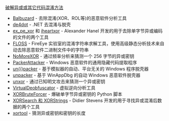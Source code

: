 

[破解异或或其它代码混淆方法](https://github.com/rshipp/awesome-malware-analysis/blob/main/%E6%81%B6%E6%84%8F%E8%BD%AF%E4%BB%B6%E5%88%86%E6%9E%90%E5%A4%A7%E5%90%88%E9%9B%86.md#%E6%96%87%E6%A1%A3%E5%92%8C-Shellcode)

* [Balbuzard](https://bitbucket.org/decalage/balbuzard/wiki/Home) - 去除混淆(XOR、ROL等)的恶意软件分析工具
* [de4dot](https://github.com/0xd4d/de4dot) - .NET 去混淆与脱壳
* [ex_pe_xor](http://hooked-on-mnemonics.blogspot.com/2014/04/expexorpy.html) 和 [iheartxor](http://hooked-on-mnemonics.blogspot.com/p/iheartxor.html) - Alexander Hanel 开发的用于去除单字节异或编码的文件的两个工具
* [FLOSS](https://github.com/fireeye/flare-floss) - FireEye 实验室的混淆字符串求解工具，使用高级静态分析技术来自动去除恶意软件二进制文件中的字符串
* [NoMoreXOR](https://github.com/hiddenillusion/NoMoreXOR) - 通过频率分析来猜测一个 256 字节的异或密钥
* [PackerAttacker](https://github.com/BromiumLabs/PackerAttacker) - Windows 恶意软件的通用隐藏代码提取程序
* [un{i}packer](https://github.com/unipacker/unipacker) - 基于模拟器的自动、平台无关的 Windows 程序脱壳器
* [unpacker](https://github.com/malwaremusings/unpacker/) - 基于 WinAppDbg 的自动 Windows 恶意软件脱壳器
* [unxor](https://github.com/tomchop/unxor/) - 通过已知明文攻击来猜测一个异或密钥
* [VirtualDeobfuscator](https://github.com/jnraber/VirtualDeobfuscator) - 虚拟逆向分析工具
* [XORBruteForcer](http://eternal-todo.com/var/scripts/xorbruteforcer) - 爆破单字节异或密钥的 Python 脚本
* [XORSearch 和 XORStrings](http://blog.didierstevens.com/programs/xorsearch/) - Didier Stevens 开发的用于寻找异或混淆后数据的两个工具
* [xortool](https://github.com/hellman/xortool) - 猜测异或密钥和密钥的长度
